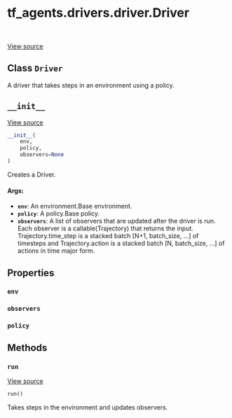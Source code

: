 <div itemscope itemtype="http://developers.google.com/ReferenceObject">
<meta itemprop="name" content="tf_agents.drivers.driver.Driver" />
<meta itemprop="path" content="Stable" />
<meta itemprop="property" content="env"/>
<meta itemprop="property" content="observers"/>
<meta itemprop="property" content="policy"/>
<meta itemprop="property" content="__init__"/>
<meta itemprop="property" content="run"/>
</div>

# tf_agents.drivers.driver.Driver

<table class="tfo-notebook-buttons tfo-api" align="left">
</table>

<a target="_blank" href="https://github.com/tensorflow/agents/tree/master/tf_agents/drivers/driver.py">View
source</a>

## Class `Driver`

A driver that takes steps in an environment using a policy.



<!-- Placeholder for "Used in" -->


<h2 id="__init__"><code>__init__</code></h2>

<a target="_blank" href="https://github.com/tensorflow/agents/tree/master/tf_agents/drivers/driver.py">View
source</a>

``` python
__init__(
    env,
    policy,
    observers=None
)
```

Creates a Driver.

#### Args:

*   <b>`env`</b>: An environment.Base environment.
*   <b>`policy`</b>: A policy.Base policy.
*   <b>`observers`</b>: A list of observers that are updated after the driver is
    run. Each observer is a callable(Trajectory) that returns the input.
    Trajectory.time_step is a stacked batch [N+1, batch_size, ...] of timesteps
    and Trajectory.action is a stacked batch [N, batch_size, ...] of actions in
    time major form.

## Properties

<h3 id="env"><code>env</code></h3>

<h3 id="observers"><code>observers</code></h3>

<h3 id="policy"><code>policy</code></h3>

## Methods

<h3 id="run"><code>run</code></h3>

<a target="_blank" href="https://github.com/tensorflow/agents/tree/master/tf_agents/drivers/driver.py">View
source</a>

``` python
run()
```

Takes steps in the environment and updates observers.
